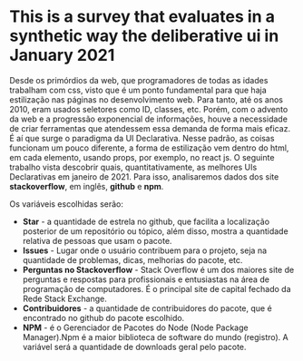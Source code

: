 # This is a survey that evaluates in a synthetic way the deliberative ui in January 2021

Desde os primórdios da web, que programadores de todas as idades trabalham com css, visto que é um ponto fundamental para que haja estilização nas páginas no desenvolvimento web. Para tanto, até os anos 2010, eram usados seletores como ID, classes, etc. Porém, com o advento da web e a progressão exponencial de informações, houve a necessidade de criar ferramentas que atendessem essa demanda de forma mais eficaz. É aí que surge o paradigma da UI Declarativa. Nesse padrão, as coisas funcionam um pouco diferente, a forma de estilização vem dentro do html, em cada elemento, usando props, por exemplo, no react js.
O seguinte trabalho vista descobrir quais, quantitativamente, as melhores UIs Declarativas em janeiro de 2021. Para isso, analisaremos dados dos site **stackoverflow**, em inglês, **github** e **npm**.

Os variáveis escolhidas serão:

- **Star** - a quantidade de estrela no github, que facilita a localização posterior de um repositório ou tópico, além disso, mostra a quantidade relativa de pessoas que usam o pacote.
- **Issues** - Lugar onde o usuário contribuem para o projeto, seja na quantidade de problemas, dicas, melhorias do pacote, etc.
- **Perguntas no Stackoverflow** - Stack Overflow é um dos maiores site de perguntas e respostas para profissionais e entusiastas na área de programação de computadores. É o principal site de capital fechado da Rede Stack Exchange.
- **Contribuidores** - a quantidade de contribuidores do pacote, que é encontrado no github do pacote escolhido.
- **NPM** - é o Gerenciador de Pacotes do Node (Node Package Manager).Npm é a maior biblioteca de software do mundo (registro). A variável será a quantidade de downloads geral pelo pacote.
